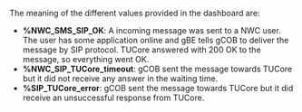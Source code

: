 The meaning of the different values provided in the dashboard are:

* **%NWC_SMS_SIP_OK**: A incoming message was sent to a NWC user. The user has some application online and gBE tells gCOB to deliver the message by SIP protocol. TUCore answered with 200 OK to the message, so everything went OK.
* **%NWC_SIP_TUCore_timeout**: gCOB sent the message towards TUCore but it did not receive any answer in the waiting time.
* **%SIP_TUCore_error**: gCOB sent the message towards TUCore but it did receive an unsuccessful response from TUCore.
